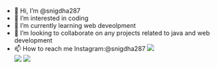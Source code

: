- 👋 Hi, I’m @snigdha287
- 👀 I’m interested in coding
- 🌱 I’m currently learning web deveolpment
- 💞️ I’m looking to collaborate on any projects related to java and web development
- 📫 How to reach me Instagram:@snigdha287
![](http://github-profile-summary-cards.vercel.app/api/cards/profile-details?username=snigdha287&theme=monokai) <br/>
![](http://github-profile-summary-cards.vercel.app/api/cards/repos-per-language?username=snigdha287&theme=gotham) 
![](http://github-profile-summary-cards.vercel.app/api/cards/stats?username=snigdha287&theme=midnight_purple)
<!---
snigdha287/snigdha287 is a ✨ special ✨ repository because its `README.md` (this file) appears on your GitHub profile.
You can click the Preview link to take a look at your changes.
--->
